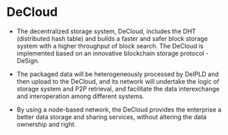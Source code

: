 # DeCloud 

- The decentralized storage system, DeCloud, includes the DHT (distributed hash table) and builds a faster and safer block storage system with a higher throughput of block search. The DeCloud is implemented based on an innovative blockchain storage protocol - DeSign. 

- The packaged data will be heterogeneously processed by DeIPLD and then upload to the DeCloud, and its network will undertake the logic of storage system and P2P retrieval, and facilitate the data interexchange and interoperation among different systems. 

- By using a node-based network, the DeCloud provides the enterprise a better data storage and sharing services, without altering the data ownership and right.